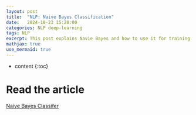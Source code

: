 ```yaml
---
layout: post
title:  "NLP: Naive Bayes Classification"
date:   2024-10-23 15:20:00
categories: NLP deep-learning
tags: NLP
excerpt: This post explains Navie Bayes and how to use it for training a model for sentiment analysis on tweets.
mathjax: true
use_mermaid: true
---
```


* content
{:toc}

# Read the article 
[Naive Bayes Classifer](https://docs.google.com/document/d/1RcKVodPs9RX0dSXrJBR2tG7U7WwapS8ypvZDj31cl_s/)
